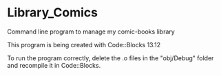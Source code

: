 # Library_Comics
Command line program to manage my comic-books library

This program is being created with Code::Blocks 13.12

To run the program correctly, delete the .o files in the "obj/Debug" folder and recompile it in Code::Blocks.
